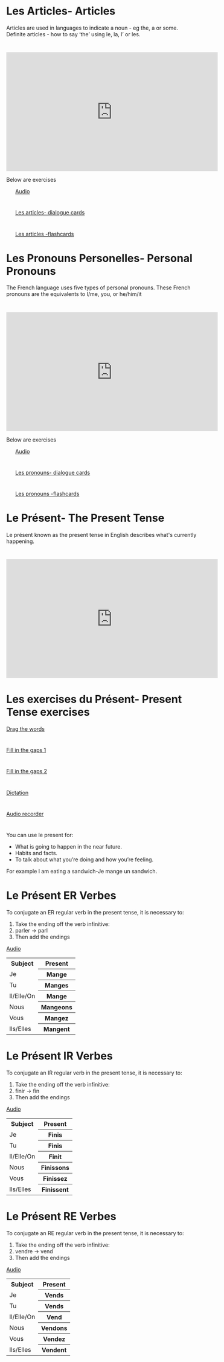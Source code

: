 <h1>Les Articles- Articles</h1>
Articles are used in languages to indicate a noun - eg the, a or some.
Definite articles - how to say ‘the’ using le, la, l’ or les.

<h1></h1>

<iframe width="560" height="315" src="https://www.youtube.com/embed/NukTD7A81uY" frameborder="0" allow="accelerometer; autoplay; encrypted-media; gyroscope; picture-in-picture" allowfullscreen></iframe>

Below are exercises 
<ul>
 
<a href="https://h5p.org/h5p/embed/404204">Audio</a>

<h1></h1>

<a href="https://h5p.org/h5p/embed/403082"> Les articles- dialogue cards</a>

<h1></h1>

<a href="https://h5p.org/h5p/embed/374396">Les articles -flashcards</a>
</ul>

<h1>Les Pronouns Personelles- Personal Pronouns</h1>
The French language uses five types of personal pronouns. These French pronouns are the equivalents to I/me, you, or he/him/it

<h1></h1>

<iframe width="560" height="315" src="https://www.youtube.com/embed/1TEjPPXd3Ns" frameborder="0" allow="accelerometer; autoplay; encrypted-media; gyroscope; picture-in-picture" allowfullscreen></iframe>

Below are exercises
<ul>
<a href="https://h5p.org/h5p/embed/404203">Audio</a>
 
 <h1></h1>
 
<a href="https://h5p.org/h5p/embed/399600">Les pronouns- dialogue cards</a>
 
 <h1></h1>
 
<a href="https://h5p.org/h5p/embed/403088">Les pronouns -flashcards </a>
</ul>
 
<h1>Le Présent- The Present Tense</h1>

Le présent known as the present tense in English describes what's currently happening.

<h1></h1>


<iframe width="560" height="315" src="https://www.youtube.com/embed/ahmIEn3liXI" frameborder="0" allow="accelerometer; autoplay; encrypted-media; gyroscope; picture-in-picture" allowfullscreen></iframe>

<h1>Les exercises du Présent- Present Tense exercises</h1>

<a href="https://h5p.org/h5p/embed/374403">Drag the words</a>

<h1></h1>
<a href="https://h5p.org/h5p/embed/399614">Fill in the gaps 1</a>
<h1></h1>

<a href="https://h5p.org/h5p/embed/374409">Fill in the gaps 2</a>
<h1></h1>

<a href="https://h5p.org/h5p/embed/405834">Dictation</a>
<h1></h1>

<a href="https://h5p.org/h5p/embed/405836">Audio recorder</a>







<h1></h1>

You can use le present for:
<ul>
<li>What is going to happen in the near future.</li>
<li>Habits and facts.</li>
<li>To talk about what you’re doing and how you’re feeling.</li>
</ul>
For example I am eating a sandwich-Je mange un sandwich.
<table>
 <tr><th>Subject</th><th> Present</th>
 <tr><td>Je<th> Mange</th>
 <tr><td>Tu<th> Manges</th> 
 <tr><td>Il/Elle/On<th> Mange</th>
 <tr><td>Nous<th> Mangeons</th>
 <tr><td>Vous<th> Mangez</th>
 <tr><td>Ils/Elles<th> Mangent</th>





<h1>Le Présent ER Verbes</h1>
 
To conjugate an ER regular verb in the present tense, it is necessary to:
<ol>
<li>Take the ending off the verb infinitive:</li>
<li>parler → parl</li> 
<li>Then add the endings</li>
</ol>
<a href="https://h5p.org/h5p/embed/404208">Audio</a>


<table>
<tr><th>Subject</th><th> Present</th>
<tr><td>Je<th> Finis</th>
<tr><td>Tu<th> Finis</th>
<tr><td>Il/Elle/On<th> Finit</th>
<tr><td>Nous<th> Finissons</th> 
<tr><td>Vous<th> Finissez</th> 
<tr><td>Ils/Elles<th> Finissent</th>



<h1>Le Présent IR Verbes</h1>

To conjugate an IR regular verb in the present tense, it is necessary to:
<ol>
<li>Take the ending off the verb infinitive:</li>
<li>finir → fin</li> 
<li>Then add the endings</li>
</ol>
 

<a href="https://h5p.org/h5p/embed/404209">Audio</a>

<table>
<tr><th>Subject</th><th> Present</th>
<tr><td>Je<th> Vends</th>
<tr><td>Tu<th> Vends</th>
<tr><td>Il/Elle/On<th> Vend</th>
<tr><td>Nous<th> Vendons</th> 
<tr><td>Vous<th> Vendez</th> 
<tr><td>Ils/Elles<th> Vendent</th>

<h1>Le Présent RE Verbes</h1>

To conjugate an RE regular verb in the present tense, it is necessary to:
<ol>
<li>Take the ending off the verb infinitive:</li>
<li>vendre → vend</li> 
<li>Then add the endings</li>
</ol> 
<a href="https://h5p.org/h5p/embed/404210">Audio</a>













